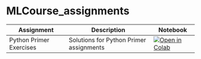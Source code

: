 # MLCourse_assignments

| Assignment | Description | Notebook  |
| ---------- | --------- | --------- |
| Python Primer Exercises | Solutions for Python Primer assignments | [![Open in Colab](https://colab.research.google.com/assets/colab-badge.svg)](https://colab.research.google.com/github/jnarin/MLCourse_assignments/blob/main/PythonPrimerExercises.ipynb) |
